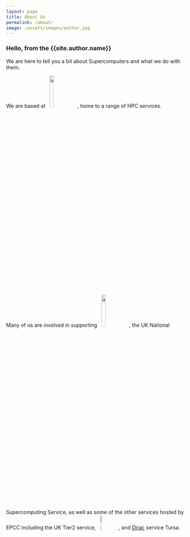 ```yaml
---
layout: page
title: About Us
permalink: /about/
image: /assets/images/author.jpg
---
```

<h3 class="font-weight-light">Hello, from the <span class="font-weight-bold">{{site.author.name}}</span></h3>

We are here to tell you a bit about Supercomputers and what we do with them.

We are based at &nbsp; <a href="https://www.epcc.ed.ac.uk"><img src="{{ site.baseurl }}/assets/images/epcc-logo-new.jpg" width="15%"></a>, home to a range of HPC services.

Many of us are involved in supporting &nbsp; <a href="https://www.archer2.ac.uk"><img src="{{ site.baseurl }}/assets/images/archer2_logo_small.png" width="15%"></a>, the UK National Supercomputing Service, as well as some of the other services hosted by EPCC including  the UK Tier2 service, &nbsp; <a href="https://www.cirrus.ac.uk"><img src="{{ site.baseurl }}/assets/images/cirrus_logo_alpha_50.png" width="10%"></a>, and [Dirac](https://dirac.ac.uk/) service Tursa.